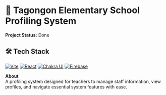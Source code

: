 # 📱 Tagongon Elementary School Profiling System

**Project Status:** Done  

## 🛠️ Tech Stack

[![Vite](https://img.shields.io/badge/Vite-646CFF?style=for-the-badge&logo=vite&logoColor=white)](https://vitejs.dev/)
[![React](https://img.shields.io/badge/React-20232A?style=for-the-badge&logo=react&logoColor=61DAFB)](https://react.dev/)
[![Chakra UI](https://img.shields.io/badge/Chakra_UI-319795?style=for-the-badge&logo=chakraui&logoColor=white)](https://chakra-ui.com/)
[![Firebase](https://img.shields.io/badge/Firebase-FFCA28?style=for-the-badge&logo=firebase&logoColor=black)](https://firebase.google.com/)

**About**  
A profiling system designed for teachers to manage staff information, view profiles, and navigate essential system features with ease.
